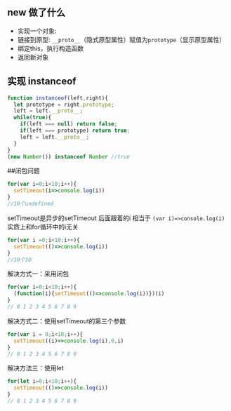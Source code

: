## new 做了什么
* 实现一个对象:
* 链接到原型: `__proto__`（隐式原型属性）赋值为`prototype`（显示原型属性）
* 绑定this，执行构造函数
* 返回新对象

## 实现 instanceof
```javascript
function instanceof(left,right){
  let prototype = right.prototype;
  left = left.__proto__;
  while(true){
    if(left === null) return false;
    if(left === prototype) return true;
    left = left.__proto__;
  }
}
(new Number()) instanceof Number //true
```
##闭包问题
```javascript
for(var i=0;i<10;i++){
  setTimeout(i=>console.log(i))
}
//10个undefined
```
setTimeout是异步的setTimeout 后面跟着的i 相当于 `(var i)=>console.log(i) `实质上和for循环中的i无关
```javascript
for(var i =0;i<10;i++){
  setTimeout(()=>console.log(i))
}
//10个10
```
解决方式一：采用闭包
```javascript
for(var i=0;i<10;i++){
  (function(i){setTimeout(()=>console.log(i))})(i)
}
// 0 1 2 3 4 5 6 7 8 9
```
解决方式二：使用setTimeout的第三个参数
```javascript
for(var i = 0;i<10;i++){
  setTimeout((i)=>console.log(i),0,i)
}
// 0 1 2 3 4 5 6 7 8 9
```
解决方法三：使用let
```javascript
for(let i=0;i<10;i++){
  setTimeout(()=>console.log(i))
}
// 0 1 2 3 4 5 6 7 8 9
```
